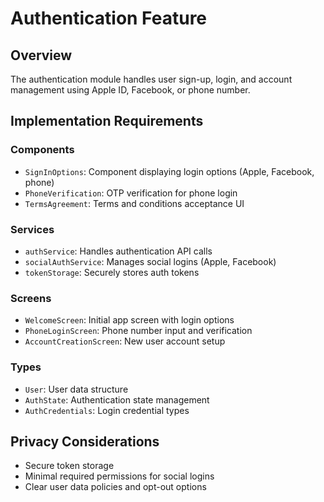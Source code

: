 # Authentication Feature

## Overview
The authentication module handles user sign-up, login, and account management using Apple ID, Facebook, or phone number.

## Implementation Requirements

### Components
- `SignInOptions`: Component displaying login options (Apple, Facebook, phone)
- `PhoneVerification`: OTP verification for phone login
- `TermsAgreement`: Terms and conditions acceptance UI

### Services
- `authService`: Handles authentication API calls
- `socialAuthService`: Manages social logins (Apple, Facebook)
- `tokenStorage`: Securely stores auth tokens

### Screens
- `WelcomeScreen`: Initial app screen with login options
- `PhoneLoginScreen`: Phone number input and verification
- `AccountCreationScreen`: New user account setup

### Types
- `User`: User data structure
- `AuthState`: Authentication state management
- `AuthCredentials`: Login credential types

## Privacy Considerations
- Secure token storage
- Minimal required permissions for social logins
- Clear user data policies and opt-out options
